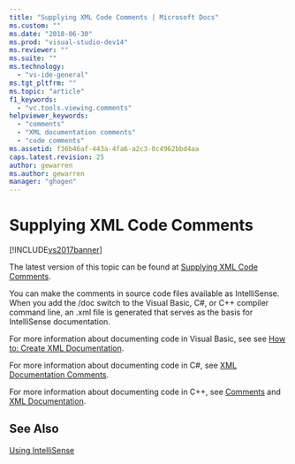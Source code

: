 ```yaml
---
title: "Supplying XML Code Comments | Microsoft Docs"
ms.custom: ""
ms.date: "2018-06-30"
ms.prod: "visual-studio-dev14"
ms.reviewer: ""
ms.suite: ""
ms.technology: 
  - "vs-ide-general"
ms.tgt_pltfrm: ""
ms.topic: "article"
f1_keywords: 
  - "vc.tools.viewing.comments"
helpviewer_keywords: 
  - "comments"
  - "XML documentation comments"
  - "code comments"
ms.assetid: f36b46af-443a-4fa6-a2c3-0c4962bbd4aa
caps.latest.revision: 25
author: gewarren
ms.author: gewarren
manager: "ghogen"
---
```

# Supplying XML Code Comments
[!INCLUDE[vs2017banner](../includes/vs2017banner.md)]

The latest version of this topic can be found at [Supplying XML Code Comments](https://docs.microsoft.com/visualstudio/ide/supplying-xml-code-comments).  
  
You can make the comments in source code files available as IntelliSense. When you add the /doc switch to the Visual Basic, C#, or C++ compiler command line, an .xml file is generated that serves as the basis for IntelliSense documentation.  
  
 For more information about documenting code in Visual Basic, see see [How to: Create XML Documentation](http://msdn.microsoft.com/library/27b5b06c-09b9-496a-8245-f9542d846230).  
  
 For more information about documenting code in C#, see [XML Documentation Comments](http://msdn.microsoft.com/library/803b7f7b-7428-4725-b5db-9a6cff273199).  
  
 For more information about documenting code in C++, see [Comments](http://msdn.microsoft.com/library/6fcb906c-c264-4083-84bc-373800b2e514) and [XML Documentation](http://msdn.microsoft.com/library/a1aec1c5-b2d1-4c74-83ae-1dbbbb76b506).  
  
## See Also  
 [Using IntelliSense](../ide/using-intellisense.md)




